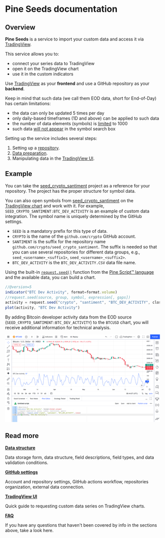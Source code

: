 # Pine Seeds documentation

## Overview

__Pine Seeds__ is a service to import your custom data and access it via [TradingView](https://tradingview.com).

This service allows you to:

- connect your series data to TradingView
- open it on the TradingView chart
- use it in the custom indicators

Use [TradingView](https://tradingview.com) as your __frontend__ and use a GitHub repository as your __backend__.

Keep in mind that such data (we call them EOD data, short for End-of-Day) has certain limitations:

- the data can only be updated 5 times per day
- only daily-based timeframes (1D and above) can be applied to such data
- the number of data elements (symbols) is [limited][data_limits] to 1000
- such data [will not appear][ui_symbol_search] in the symbol search box

Setting up the service includes several steps:

1. Setting up a [repository][repo].
2. [Data preparation][data].
3. Manipulating data in the [TradingView UI][ui].

## Example

You can take the [seed_crypto_santiment] project as a reference for your repository.
The project has the proper structure for symbol data.

You can also open symbols from [seed_crypto_santiment] on the [TradingView chart][chart] and work with it.
For example, `SEED_CRYPTO_SANTIMENT:BTC_DEV_ACTIVITY` is an example of custom data integration.
The symbol name is uniquely determined by the GitHub settings.

- `SEED` is a mandatory prefix for this type of data.
- `CRYPTO` is the name of the `github.com/crypto` GitHub account.
- `SANTIMENT` is the suffix for the repository name `github.com/crypto/seed_crypto_santiment`.
    The suffix is needed so that you can use several repositories for different data groups,
    e.g., `seed_<username>_<suffix1>`, `seed_<username>_<suffix2>`.
- `BTC_DEV_ACTIVITY` is the `BTC_DEV_ACTIVITY.CSV` data file name.

Using the built-in [`request.seed()`][pine_refs] function from the [Pine Script™ language][pine_docs] and the available data, you can build a chart.

```js
//@version=5
indicator("BTC Dev Activity", format=format.volume)
//request.seed(source, group, symbol, expression[, gaps])
activity = request.seed("crypto", "santiment", "BTC_DEV_ACTIVITY", close)
plot(activity, "BTC Dev Activity")
```

By adding Bitcoin developer activity data from the EOD source (`SEED_CRYPTO_SANTIMENT:BTC_DEV_ACTIVITY`) to the `BTCUSD` chart,
you will receive additional information for technical analysis.

![ui_chart_pine]

## Read more

__[Data structure][data]__

Data storage form, data structure, field descriptions, field types, and data validation conditions.

__[GitHub settings][repo]__

Account and repository settings, GitHub actions workflow, repositories organization, external data connection.

__[TradingView UI][ui]__

Quick guide to requesting custom data series on TradingView charts.

__[FAQ][faq]__

If you have any questions that haven't been covered by info in the sections above, take a look here.

[chart]: https://www.tradingview.com/chart
[data]: /data.md
[data_limits]: /faq.md#q-what-are-the-limits-on-the-amount-of-data
[faq]: /faq.md
[pine_docs]: https://www.tradingview.com/pine-script-docs/en/v5/index.html
[pine_refs]: https://www.tradingview.com/pine-script-reference/v5/#fun_request{dot}seed
[repo]: /repo.md
[seed_crypto_santiment]: https://github.com/tradingview-pine-seeds/seed_crypto_santiment
[ui]: /ui.md
[ui_chart_pine]: /images/ui_chart_pine_btc.png
[ui_symbol_search]: /ui.md#symbol-search